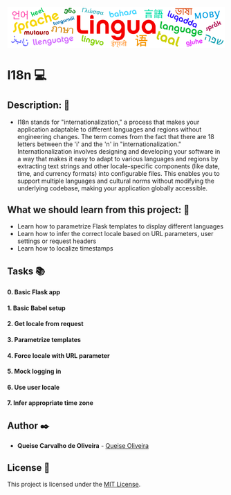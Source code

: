 <img src="https://github.com/Qcarvalhooliveira/holbertonschool-web_back_end/blob/master/i18n/image/i18n.png">

# **I18n** :computer:

## **Description:** :speech_balloon:

* I18n stands for "internationalization," a process that makes your application adaptable to different languages and regions without engineering changes. The term comes from the fact that there are 18 letters between the 'i' and the 'n' in "internationalization." Internationalization involves designing and developing your software in a way that makes it easy to adapt to various languages and regions by extracting text strings and other locale-specific components (like date, time, and currency formats) into configurable files. This enables you to support multiple languages and cultural norms without modifying the underlying codebase, making your application globally accessible.

## **What we should learn from this project:** :bookmark_tabs:

* Learn how to parametrize Flask templates to display different languages
* Learn how to infer the correct locale based on URL parameters, user settings or request headers
* Learn how to localize timestamps


## **Tasks** :books:

#### **0. Basic Flask app**

#### **1. Basic Babel setup**

#### **2. Get locale from request**

#### **3. Parametrize templates**

#### **4. Force locale with URL parameter**

#### **5. Mock logging in**

#### **6. Use user locale**

#### **7. Infer appropriate time zone**


## **Author** :black_nib:

* **Queise Carvalho de Oliveira** - [Queise Oliveira](https://github.com/Qcarvalhooliveira)


## License :page_with_curl:
This project is licensed under the [MIT License](https://opensource.org/license/mit/).



